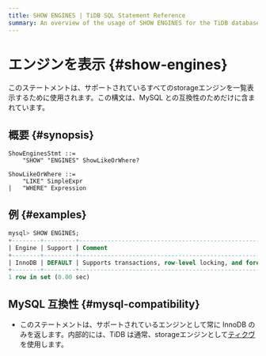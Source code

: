 ```yaml
---
title: SHOW ENGINES | TiDB SQL Statement Reference
summary: An overview of the usage of SHOW ENGINES for the TiDB database.
---
```


# エンジンを表示 {#show-engines}

このステートメントは、サポートされているすべてのstorageエンジンを一覧表示するために使用されます。この構文は、MySQL との互換性のためだけに含まれています。

## 概要 {#synopsis}

```ebnf+diagram
ShowEnginesStmt ::=
    "SHOW" "ENGINES" ShowLikeOrWhere?

ShowLikeOrWhere ::=
    "LIKE" SimpleExpr
|   "WHERE" Expression
```

## 例 {#examples}

```sql
mysql> SHOW ENGINES;
+--------+---------+------------------------------------------------------------+--------------+------+------------+
| Engine | Support | Comment                                                    | Transactions | XA   | Savepoints |
+--------+---------+------------------------------------------------------------+--------------+------+------------+
| InnoDB | DEFAULT | Supports transactions, row-level locking, and foreign keys | YES          | YES  | YES        |
+--------+---------+------------------------------------------------------------+--------------+------+------------+
1 row in set (0.00 sec)
```

## MySQL 互換性 {#mysql-compatibility}

-   このステートメントは、サポートされているエンジンとして常に InnoDB のみを返します。内部的には、TiDB は通常、storageエンジンとして[ティクヴ](/tikv-overview.md)を使用します。
